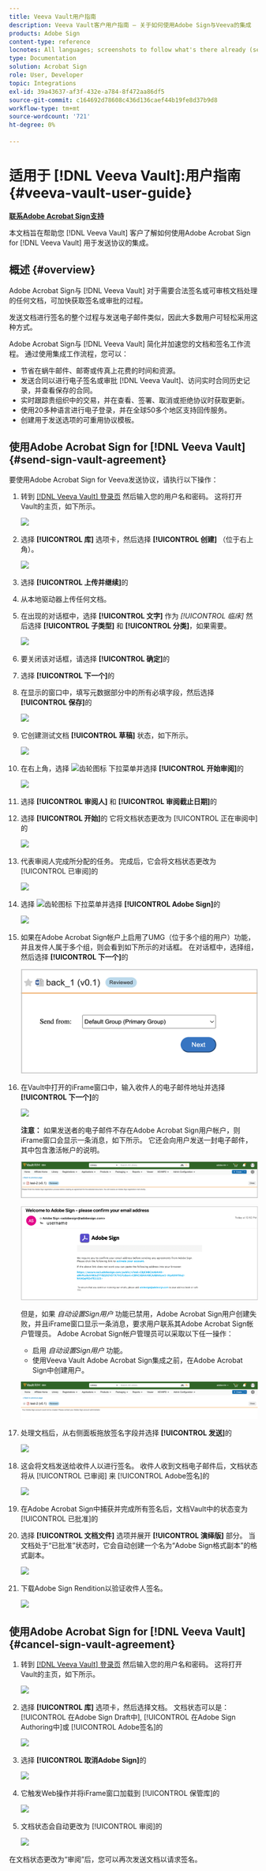 ```yaml
---
title: Veeva Vault用户指南
description: Veeva Vault客户用户指南 — 关于如何使用Adobe Sign与Veeva的集成
products: Adobe Sign
content-type: reference
locnotes: All languages; screenshots to follow what's there already (seems there is a mix within a given language version of the article)
type: Documentation
solution: Acrobat Sign
role: User, Developer
topic: Integrations
exl-id: 39a43637-af3f-432e-a784-8f472aa86df5
source-git-commit: c164692d78608c436d136caef44b19fe8d37b9d8
workflow-type: tm+mt
source-wordcount: '721'
ht-degree: 0%

---
```


# 适用于 [!DNL Veeva Vault]:用户指南 {#veeva-vault-user-guide}

[**联系Adobe Acrobat Sign支持**](https://adobe.com/go/adobesign-support-center)

本文档旨在帮助您 [!DNL Veeva Vault] 客户了解如何使用Adobe Acrobat Sign for [!DNL Veeva Vault] 用于发送协议的集成。

## 概述 {#overview}

Adobe Acrobat Sign与 [!DNL Veeva Vault] 对于需要合法签名或可审核文档处理的任何文档，可加快获取签名或审批的过程。

发送文档进行签名的整个过程与发送电子邮件类似，因此大多数用户可轻松采用这种方式。

Adobe Acrobat Sign与 [!DNL Veeva Vault] 简化并加速您的文档和签名工作流程。 通过使用集成工作流程，您可以：

* 节省在蜗牛邮件、邮寄或传真上花费的时间和资源。
* 发送合同以进行电子签名或审批 [!DNL Veeva Vault]、访问实时合同历史记录，并查看保存的合同。
* 实时跟踪贵组织中的交易，并在查看、签署、取消或拒绝协议时获取更新。
* 使用20多种语言进行电子登录，并在全球50多个地区支持回传服务。
* 创建用于发送选项的可重用协议模板。

## 使用Adobe Acrobat Sign for [!DNL Veeva Vault] {#send-sign-vault-agreement}

要使用Adobe Acrobat Sign for Veeva发送协议，请执行以下操作：

1. 转到 [[!DNL Veeva Vault] 登录页](https://login.veevavault.com/) 然后输入您的用户名和密码。 这将打开Vault的主页，如下所示。

   ![](images/vault-home.png)

1. 选择 **[!UICONTROL 库]** 选项卡，然后选择 **[!UICONTROL 创建]** （位于右上角）。

   ![](images/create-library.png)

1. 选择 **[!UICONTROL 上传并继续]**&#x200B;的

1. 从本地驱动器上传任何文档。

1. 在出现的对话框中，选择 **[!UICONTROL 文字]** 作为 *[!UICONTROL 临床]* 然后选择 **[!UICONTROL 子类型]** 和 **[!UICONTROL 分类]**，如果需要。


   ![](images/choose-document-type.png)

1. 要关闭该对话框，请选择 **[!UICONTROL 确定]**&#x200B;的

1. 选择 **[!UICONTROL 下一个]**&#x200B;的

1. 在显示的窗口中，填写元数据部分中的所有必填字段，然后选择 **[!UICONTROL 保存]**&#x200B;的

   ![](images/metadata-details.png)

1. 它创建测试文档 **[!UICONTROL 草稿]** 状态，如下所示。

   ![](images/document-draft.png)

1. 在右上角，选择 ![齿轮图标](images/icon-gear.png) 下拉菜单并选择 **[!UICONTROL 开始审阅]**&#x200B;的

   ![](images/start-review.png)

1. 选择 **[!UICONTROL 审阅人]** 和 **[!UICONTROL 审阅截止日期]**&#x200B;的

1. 选择 **[!UICONTROL 开始]**&#x200B;的 它将文档状态更改为 [!UICONTROL 正在审阅中]的

   ![](images/in-review.png)

1. 代表审阅人完成所分配的任务。 完成后，它会将文档状态更改为 [!UICONTROL 已审阅]的

   ![](images/reviewed-status.png)

1. 选择 ![齿轮图标](images/icon-gear.png) 下拉菜单并选择 **[!UICONTROL Adobe Sign]**&#x200B;的

   ![](images/select-adobe-sign.png)

1. 如果在Adobe Acrobat Sign帐户上启用了UMG（位于多个组的用户）功能，并且发件人属于多个组，则会看到如下所示的对话框。 在对话框中，选择组，然后选择 **[!UICONTROL 下一个]**&#x200B;的

   ![](images/umg-dialog.png)

1. 在Vault中打开的iFrame窗口中，输入收件人的电子邮件地址并选择 **[!UICONTROL 下一个]**&#x200B;的

   ![](images/iframe.png)

   **注意：** 如果发送者的电子邮件不存在Adobe Acrobat Sign用户帐户，则iFrame窗口会显示一条消息，如下所示。 它还会向用户发送一封电子邮件，其中包含激活帐户的说明。

   ![](images/iFrame-registration-message.png)

   ![](images/iFrame-confirm-email.png)

   但是，如果 *自动设置Sign用户* 功能已禁用，Adobe Acrobat Sign用户创建失败，并且iFrame窗口显示一条消息，要求用户联系其Adobe Acrobat Sign帐户管理员。 Adobe Acrobat Sign帐户管理员可以采取以下任一操作：

   * 启用 *自动设置Sign用户* 功能。
   * 使用Veeva Vault Adobe Acrobat Sign集成之前，在Adobe Acrobat Sign中创建用户。

   ![](images/iFrame-contact-administrator.png)

1. 处理文档后，从右侧面板拖放签名字段并选择 **[!UICONTROL 发送]**&#x200B;的

   ![](images/add-signature-fields.png)

1. 这会将文档发送给收件人以进行签名。 收件人收到文档电子邮件后，文档状态将从 [!UICONTROL 已审阅] 来 [!UICONTROL Adobe签名]的

   ![](images/in-adobe-signing.png)

1. 在Adobe Acrobat Sign中捕获并完成所有签名后，文档Vault中的状态变为 [!UICONTROL 已批准]的

1. 选择 **[!UICONTROL 文档文件]** 选项并展开 **[!UICONTROL 演绎版]** 部分。 当文档处于“已批准”状态时，它会自动创建一个名为“Adobe Sign格式副本”的格式副本。

   ![](images/document-files.png)

1. 下载Adobe Sign Rendition以验证收件人签名。

   ![](images/verify-signature.png)

## 使用Adobe Acrobat Sign for [!DNL Veeva Vault] {#cancel-sign-vault-agreement}

1. 转到 [[!DNL Veeva Vault] 登录页](https://login.veevavault.com/) 然后输入您的用户名和密码。 这将打开Vault的主页，如下所示。

   ![](images/vault-home.png)

1. 选择 **[!UICONTROL 库]** 选项卡，然后选择文档。 文档状态可以是： [!UICONTROL 在Adobe Sign Draft中], [!UICONTROL 在Adobe Sign Authoring中]或 [!UICONTROL Adobe签名]的

   ![](images/document-adobe-sign-authoring.png)

1. 选择 **[!UICONTROL 取消Adobe Sign]**&#x200B;的

   ![](images/cancel-document.png)

1. 它触发Web操作并将iFrame窗口加载到 [!UICONTROL 保管库]的

   ![](images/cancelled-document.png)

1. 文档状态会自动更改为 [!UICONTROL 审阅]的

   ![](images/cancel-reviewed.png)

在文档状态更改为“审阅”后，您可以再次发送文档以请求签名。

